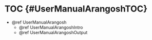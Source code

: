TOC {#UserManualArangoshTOC}
============================

- @ref UserManualArangosh
  - @ref UserManualArangoshIntro
  - @ref UserManualArangoshOutput
